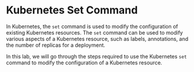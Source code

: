 # Kubernetes Set Command

In Kubernetes, the `set` command is used to modify the configuration of existing Kubernetes resources. The `set` command can be used to modify various aspects of a Kubernetes resource, such as labels, annotations, and the number of replicas for a deployment.

In this lab, we will go through the steps required to use the Kubernetes `set` command to modify the configuration of a Kubernetes resource.
